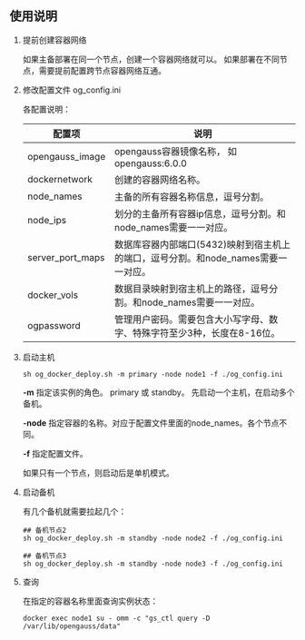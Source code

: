 
## 使用说明

1. 提前创建容器网络
   
    如果主备部署在同一个节点，创建一个容器网络就可以。
    如果部署在不同节点，需要提前配置跨节点容器网络互通。

2. 修改配置文件 og_config.ini
    
    各配置说明：

    | 配置项 | 说明 |
    | -----  |----- |
    | opengauss_image |  opengauss容器镜像名称， 如opengauss:6.0.0 |
    | dockernetwork   |  创建的容器网络名称。                     |
    | node_names      |  主备的所有容器名称信息，逗号分割。       |
    | node_ips        |  划分的主备所有容器ip信息，逗号分割。和node_names需要一一对应。 |
    | server_port_maps|  数据库容器内部端口(5432)映射到宿主机上的端口，逗号分割。和node_names需要一一对应。 |
    | docker_vols     |  数据目录映射到宿主机上的路径，逗号分割。和node_names需要一一对应。 |
    | ogpassword      |  管理用户密码。需要包含大小写字母、数字、特殊字符至少3种，长度在8-16位。 |



3. 启动主机

    ```
    sh og_docker_deploy.sh -m primary -node node1 -f ./og_config.ini 
    ```


    **-m**  指定该实例的角色。 primary 或 standby。 先启动一个主机，在启动多个备机。

    **-node** 指定容器的名称。对应于配置文件里面的node_names。各个节点不同。
    
    **-f** 指定配置文件。

    如果只有一个节点，则启动后是单机模式。


4. 启动备机

    有几个备机就需要拉起几个：

    ```
    ## 备机节点2
    sh og_docker_deploy.sh -m standby -node node2 -f ./og_config.ini

    ## 备机节点3
    sh og_docker_deploy.sh -m standby -node node3 -f ./og_config.ini
    ```

5. 查询
   
   在指定的容器名称里面查询实例状态：
    ```
    docker exec node1 su - omm -c "gs_ctl query -D /var/lib/opengauss/data"
    ```
